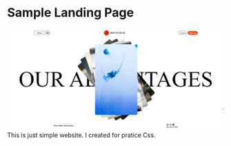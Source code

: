 # Sample Landing Page
![preview image](./preview.png)
This is just simple website. I created for pratice Css.